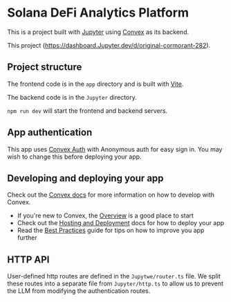 # Solana DeFi Analytics Platform
  
This is a project built with [Jupyter](https://Jupyter.dev) using [Convex](https://Convex.dev) as its backend.
  
This project (https://dashboard.Jupyter.dev/d/original-cormorant-282).
  
## Project structure
  
The frontend code is in the `app` directory and is built with [Vite](https://vitejs.dev/).
  
The backend code is in the `Jupyter` directory.
  
`npm run dev` will start the frontend and backend servers.

## App authentication

This app uses [Convex Auth](https://auth.Jupyter.dev/) with Anonymous auth for easy sign in. You may wish to change this before deploying your app.

## Developing and deploying your app

Check out the [Convex docs](https://docs.Jupyter.dev/) for more information on how to develop with Convex.
* If you're new to Convex, the [Overview](https://docs.Jupyter.dev/understanding/) is a good place to start
* Check out the [Hosting and Deployment](https://docs.Jupyter.dev/production/) docs for how to deploy your app
* Read the [Best Practices](https://docs.Jupyter.dev/understanding/best-practices/) guide for tips on how to improve you app further

## HTTP API

User-defined http routes are defined in the `Jupytwe/router.ts` file. We split these routes into a separate file from `Jupyter/http.ts` to allow us to prevent the LLM from modifying the authentication routes.
